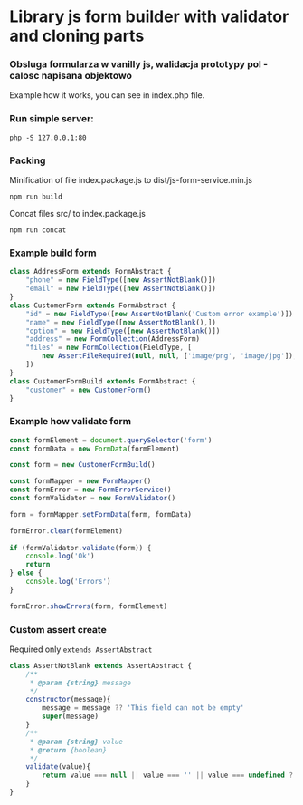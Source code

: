 
# Library js form builder with validator and cloning parts

### Obsluga formularza w vanilly js, walidacja prototypy pol - calosc napisana objektowo 

Example how it works, you can see in index.php file.

### Run simple server:

```
php -S 127.0.0.1:80
```

### Packing

Minification of file index.package.js to dist/js-form-service.min.js

```
npm run build
```

Concat files src/ to index.package.js 

```
npm run concat
```

### Example build form

```js
class AddressForm extends FormAbstract {
    "phone" = new FieldType([new AssertNotBlank()])
    "email" = new FieldType([new AssertNotBlank()])
}
class CustomerForm extends FormAbstract {
    "id" = new FieldType([new AssertNotBlank('Custom error example')])
    "name" = new FieldType([new AssertNotBlank(),])
    "option" = new FieldType([new AssertNotBlank()])
    "address" = new FormCollection(AddressForm)
    "files" = new FormCollection(FieldType, [
        new AssertFileRequired(null, null, ['image/png', 'image/jpg']),
    ]) 
}
class CustomerFormBuild extends FormAbstract {
    "customer" = new CustomerForm()
}
```

### Example how validate form

```js
const formElement = document.querySelector('form')
const formData = new FormData(formElement)

const form = new CustomerFormBuild()

const formMapper = new FormMapper()
const formError = new FormErrorService()
const formValidator = new FormValidator()

form = formMapper.setFormData(form, formData)

formError.clear(formElement)
    
if (formValidator.validate(form)) {
    console.log('Ok')
    return
} else {
    console.log('Errors')
}

formError.showErrors(form, formElement)
```


### Custom assert create

Required only `extends AssertAbstract`

```js
class AssertNotBlank extends AssertAbstract {
    /**
     * @param {string} message 
     */
    constructor(message){
        message = message ?? 'This field can not be empty'
        super(message)
    }
    /**
     * @param {string} value
     * @return {boolean}
     */
    validate(value){
        return value === null || value === '' || value === undefined ? false : true
    }
}
```
